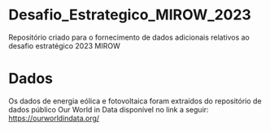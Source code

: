# Desafio_Estrategico_MIROW_2023
Repositório criado para o fornecimento de dados adicionais relativos ao desafio estratégico 2023 MIROW

# Dados
Os dados de energia eólica e fotovoltaica foram extraídos do repositório de dados público Our World in Data disponível no link a seguir: https://ourworldindata.org/
